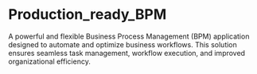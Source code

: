 # Production_ready_BPM
A powerful and flexible Business Process Management (BPM) application designed to automate and optimize business workflows. This solution ensures seamless task management, workflow execution, and improved organizational efficiency.
